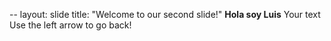 --
layout: slide
title: "Welcome to our second slide!"
**Hola soy Luis**
Your text
Use the left arrow to go back!
